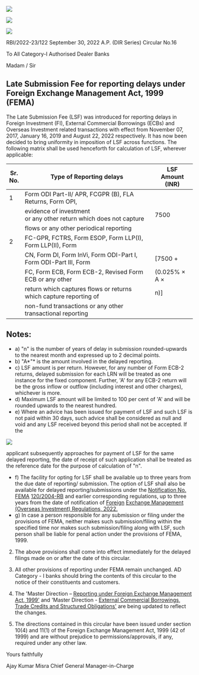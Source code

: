 ![](_page_0_Picture_0.jpeg)

![](_page_0_Picture_1.jpeg)

![](_page_0_Picture_2.jpeg)

RBI/2022-23/122 September 30, 2022 A.P. (DIR Series) Circular No.16

To All Category-I Authorised Dealer Banks

Madam / Sir

## **Late Submission Fee for reporting delays under Foreign Exchange Management Act, 1999 (FEMA)**

The Late Submission Fee (LSF) was introduced for reporting delays in Foreign Investment (FI), External Commercial Borrowings (ECBs) and Overseas Investment related transactions with effect from November 07, 2017, January 16, 2019 and August 22, 2022 respectively. It has now been decided to bring uniformity in imposition of LSF across functions. The following matrix shall be used henceforth for calculation of LSF, wherever applicable:

| Sr.<br>No. | Type of Reporting delays                                             | LSF Amount<br>(INR) |
|------------|----------------------------------------------------------------------|---------------------|
| 1          | Form ODI Part-II/ APR, FCGPR (B), FLA Returns, Form OPI,             |                     |
|            | evidence of investment<br>or any other return which does not capture | 7500                |
|            | flows or any other periodical reporting                              |                     |
| 2          | FC-GPR, FCTRS, Form ESOP, Form LLP(I), Form LLP(II), Form            |                     |
|            | CN, Form DI, Form InVi, Form ODI-Part I, Form ODI-Part III, Form     | [7500 +             |
|            | FC, Form ECB, Form ECB-2, Revised Form ECB or any other              | (0.025% × A ×       |
|            | return which captures flows or returns which capture reporting of    | n)]                 |
|            | non-fund transactions or any other transactional reporting           |                     |

## Notes:

- a) "n" is the number of years of delay in submission rounded-upwards to the nearest month and expressed up to 2 decimal points.
- b) "A*"* is the amount involved in the delayed reporting.
- c) LSF amount is per return. However, for any number of Form ECB-2 returns, delayed submission for each LRN will be treated as one instance for the fixed component. Further, 'A' for any ECB-2 return will be the gross inflow or outflow (including interest and other charges), whichever is more.
- d) Maximum LSF amount will be limited to 100 per cent of 'A' and will be rounded upwards to the nearest hundred.
- e) Where an advice has been issued for payment of LSF and such LSF is not paid within 30 days, such advice shall be considered as null and void and any LSF received beyond this period shall not be accepted. If the

![](_page_1_Picture_0.jpeg)

applicant subsequently approaches for payment of LSF for the same delayed reporting, the date of receipt of such application shall be treated as the reference date for the purpose of calculation of "n".

- f) The facility for opting for LSF shall be available up to three years from the due date of reporting/ submission. The option of LSF shall also be available for delayed reporting/submissions under the [Notification No. FEMA](https://rbi.org.in/Scripts/NotificationUser.aspx?Id=2126&Mode=0)  [120/2004-RB](https://rbi.org.in/Scripts/NotificationUser.aspx?Id=2126&Mode=0) and earlier corresponding regulations, up to three years from the date of notification of [Foreign](https://rbi.org.in/Scripts/NotificationUser.aspx?Id=12380&Mode=0)  [Exchange Management \(Overseas Investment\) Regulations, 2022.](https://rbi.org.in/Scripts/NotificationUser.aspx?Id=12380&Mode=0)
- g) In case a person responsible for any submission or filing under the provisions of FEMA, neither makes such submission/filing within the specified time nor makes such submission/filing along with LSF, such person shall be liable for penal action under the provisions of FEMA, 1999.

2. The above provisions shall come into effect immediately for the delayed filings made on or after the date of this circular.

3. All other provisions of reporting under FEMA remain unchanged. AD Category - I banks should bring the contents of this circular to the notice of their constituents and customers.

4. The 'Master Direction – [Reporting under Foreign Exchange Management Act, 1999'](https://www.rbi.org.in/Scripts/BS_ViewMasDirections.aspx?id=10202) and 'Master Direction - [External Commercial Borrowings, Trade Credits and Structured Obligations'](https://rbi.org.in/Scripts/BS_ViewMasDirections.aspx?id=11510) are being updated to reflect the changes.

5. The directions contained in this circular have been issued under section 10(4) and 11(1) of the Foreign Exchange Management Act, 1999 (42 of 1999) and are without prejudice to permissions/approvals, if any, required under any other law.

Yours faithfully

Ajay Kumar Misra Chief General Manager-in-Charge
